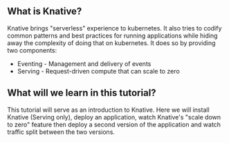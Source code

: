 ## What is Knative?
Knative brings "serverless" experience to kubernetes. It also tries to codify common patterns and best practices for running applications while hiding away the complexity of doing that on kubernetes. It does so by providing two components:
- Eventing - Management and delivery of events
- Serving - Request-driven compute that can scale to zero

## What will we learn in this tutorial?
This tutorial will serve as an introduction to Knative. Here we will install Knative (Serving only), deploy an application, watch Knative's "scale down to zero" feature then deploy a second version of the application and watch traffic split between the two versions.
